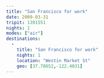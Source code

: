 ```yaml
---
title: "San Francisco for work"
date: 2009-03-31
tripit: 1391551
nights: 1
modes: ["air"]
destinations:
  -
    title: "San Francisco for work"
    nights: 1
    location: "Westin Market St"
    geo: [37.78652,-122.4031]
---
```



